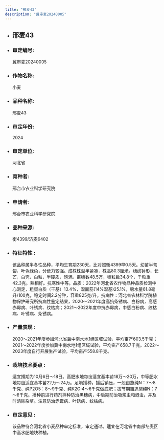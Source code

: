 ```yaml
---
title: "邢麦43"
description: "冀审麦20240005"
---
```

* ## 邢麦43
* ###  审定编号:  
   冀审麦20240005

*  ### 作物名称:  
   小麦

*   ###  品种名称: 
    邢麦43

*   ### 审定年份: 
    2024

*   ### 审定单位:  
    河北省

*   ### 育种者:  
    邢台市农业科学研究院

*   ### 申请者:  
    邢台市农业科学研究院

*   ### 品种来源:  
    衡4399/济麦6402

*   ### 特征特性 : 
    该品种属半冬性品种，平均生育期230天，比对照衡4399早0.5天。幼苗半匍匐，叶色绿色，分蘖力较强。成株株型半紧凑，株高80.3厘米。穗纺锤形，长芒，白壳，白粒，半硬质，饱满。亩穗数48.5万，穗粒数34.8个，千粒重42.3克。熟相好。抗寒性中等。品质：2022年河北省农作物品种品质检测中心测定，粗蛋白质（干基）13.4%，湿面筋(14%湿基)25.1%，吸水量61.8毫升/100克，稳定时间2.2分钟，容重825克/升。抗病性：河北省农林科学院植物保护研究所抗病性鉴定结果，2020～2021年度高抗条锈病、白粉病，高感赤霉病、叶锈病、纹枯病；2021～2022年度中抗赤霉病，中感白粉病、纹枯病、叶锈病、条锈病。

*   ### 产量表现 : 
    2020～2021年度参加河北省冀中南水地1组区域试验，平均亩产603.5千克；2021～2022年度参加冀中南水地1组区域试验，平均亩产658.7千克。2022～2023年度自行开展生产试验，平均亩产558.8千克。

*   ### 栽培技术要点 : 
    适宜播期为10月6日～18日。高肥水地每亩适宜基本苗18万～20万，中等肥水地每亩适宜基本苗22万～24万。足墒播种，播后镇压，一般亩施纯N：7～8千克、纯P2O5：8～9千克、纯K2O:4～6千克做底肥；拔节期亩追施纯N：7～8千克。播种前进行药剂拌种防治黑穗病，中后期防治吸浆虫和蚜虫，并及时清除杂草。注意防治赤霉病、叶锈病、纹枯病。

*   ### 审定意见 : 
    该品种符合河北省小麦品种审定标准，审定通过。适宜在河北省中南部冬麦区中高水肥地块种植。
